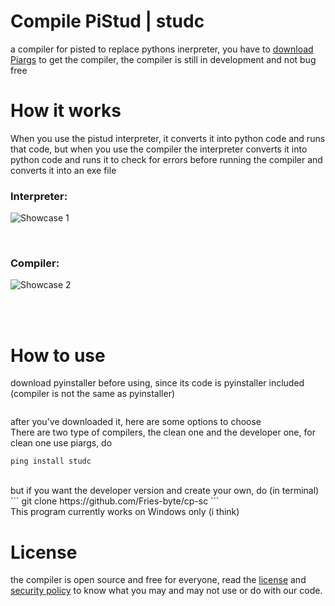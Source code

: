 # Compile PiStud | studc
a compiler for pisted to replace pythons inerpreter, you have to [download Piargs](https://github.com/Fries-byte/pistud/raw/refs/heads/main/exe/piargs.exe) to get the compiler, the compiler is still in development and not bug free

# How it works
When you use the pistud interpreter, it converts it into python code and runs that code, but when you use the compiler the interpreter converts it into python code and runs it to check for errors before running the compiler and converts it into an exe file <br>

### Interpreter:
![Showcase 1](https://github.com/user-attachments/assets/2e8832db-f59b-46ea-b55f-d3bea6e14346)

<br>

### Compiler:
![Showcase 2](https://github.com/user-attachments/assets/8057f4f6-4d93-4e8f-b174-0263496f4083)

<br><br>
# How to use
download pyinstaller before using, since its code is pyinstaller included (compiler is not the same as pyinstaller)
```

```
after you've downloaded it, here are some options to choose <br>
There are two type of compilers, the clean one and the developer one, for clean one use piargs, do 
```
ping install studc
```
<br>
but if you want the developer version and create your own, do (in terminal)
```
git clone https://github.com/Fries-byte/cp-sc
```

<br>
This program currently works on Windows only (i think)

# License
the compiler is open source and free for everyone, read the [license](https://github.com/fries-byte/pistud?tab=License-1-ov-file) and [security policy](https://github.com/fries-byte/pistud?tab=security-ov-file) to know what you may and may not use or do with our code.
